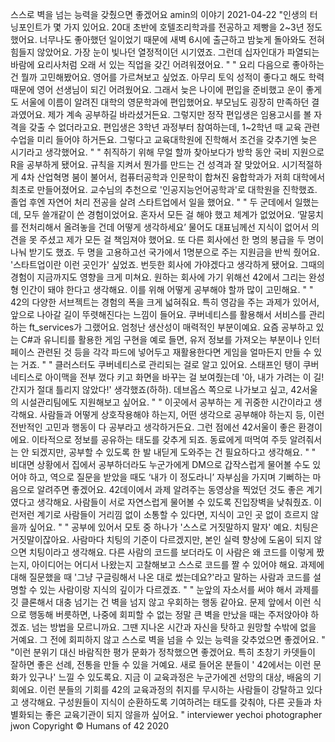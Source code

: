 스스로 벽을 넘는 능력을 갖췄으면 좋겠어요
amin의 이야기
2021-04-22
"인생의 터닝포인트가 몇 가지 있어요. 20대 초반에 호텔조리학과를 전공하고 제빵을 2~3년 정도 했어요. 너무나도 좋아했던 일이었기 때문에 새벽 6시에 출근하고 밤늦게 돌아와도 전혀 힘들지 않았어요. 가장 눈이 빛나던 열정적이던 시기였죠. 그런데 십자인대가 파열되는 바람에 요리사처럼 오래 서 있는 직업을 갖긴 어려워졌어요.
"
"
요리 다음으로 좋아하는 건 뭘까 고민해봤어요. 영어를 가르쳐보고 싶었죠. 아무리 토익 성적이 좋다고 해도 학력 때문에 영어 선생님이 되긴 어려웠어요. 그래서 늦은 나이에 편입을 준비했고 운이 좋게도 서울에 이름이 알려진 대학의 영문학과에 편입했어요. 부모님도 굉장히 만족하던 결과였어요. 제가 계속 공부하길 바라셨거든요. 그렇지만 정작 편입생은 임용고시를 볼 자격을 갖출 수 없더라고요. 편입생은 3학년 과정부터 참여하는데, 1~2학년 때 교육 관련 수업을 미리 들어야 하거든요. 그렇다고 교육대학원에 진학해서 조건을 갖추기엔 늦은 시기라고 생각했어요.
"
"
취직하기 위해 무얼 할까 찾아보다가 방학 동안 국비 지원으로 R을 공부하게 됐어요. 규칙을 지켜서 뭔가를 만드는 건 성격과 잘 맞았어요. 시기적절하게 4차 산업혁명 붐이 불어서, 컴퓨터공학과 인문학이 합쳐진 융합학과가 저희 대학에서 최초로 만들어졌어요. 교수님의 추천으로 '인공지능언어공학과'로 대학원을 진학했죠. 졸업 후엔 자연어 처리 전공을 살려 스타트업에서 일을 했어요.
"
"
두 군데에서 일했는데, 모두 쓸개같이 쓴 경험이었어요. 혼자서 모든 걸 해야 했고 체계가 없었어요. ‘말뭉치를 전처리해서 올려놓을 건데 어떻게 생각하세요’ 물어도 대표님께선 지식이 없어서 의견을 못 주셨고 제가 모든 걸 책임져야 했어요. 또 다른 회사에선 한 명의 봉급을 두 명이 나눠 받기도 했죠. 두 명을 고용하고선 국가에서 1명분으로 주는 지원금을 반씩 줬어요. '스타트업이란 이런 곳인가' 싶었죠. 번듯한 회사에 가야겠다고 생각하게 됐어요. 그때의 경험이 지금까지도 영향을 크게 미쳐요. 원하는 회사에 가기 위해선 42에서 그리는 완성형 인간이 돼야 한다고 생각해요. 이를 위해 어떻게 공부해야 할까 많이 고민해요.
"
"
42의 다양한 서브젝트는 경험의 폭을 크게 넓혀줘요. 특히 영감을 주는 과제가 있어서, 앞으로 나아갈 길이 뚜렷해진다는 느낌이 들어요. 쿠버네티스를 활용해서 서비스를 관리하는 ft_services가 그랬어요. 엄청난 생산성이 매력적인 부분이예요. 요즘 공부하고 있는 C#과 유니티를 활용한 게임 구현을 예로 들면, 유저 정보를 가져오는 부분이나 인터페이스 관련된 것 등을 각각 파드에 넣어두고 재활용한다면 게임을 얼마든지 만들 수 있는 거죠.
"
"
클러스터도 쿠버네티스로 관리되는 걸로 알고 있어요. 스태프인 탱이 쿠버네티스로 아이맥을 전부 껐다 키고 화면을 바꾸는 걸 보여줬는데 '아, 내가 가려는 이 길! 간지가 절대 틀리지 않았다!' 생각했죠(하하). 데브옵스 쪽으로 나가보고 싶고, 42서울의 시설관리팀에도 지원해보고 싶어요.
"
"
이곳에서 공부하는 게 귀중한 시간이라고 생각해요. 사람들과 어떻게 상호작용해야 하는지, 어떤 생각으로 공부해야 하는지 등, 이런 전반적인 고민과 행동이 다 공부라고 생각하거든요. 그런 점에선 42서울이 좋은 환경이에요. 이타적으로 정보를 공유하는 태도를 갖추게 되죠. 동료에게 떠먹여 주듯 알려줘서는 안 되겠지만, 공부할 수 있도록 한 발 내딛게 도와주는 건 필요하다고 생각해요.
"
"
비대면 상황에서 집에서 공부하더라도 누군가에게 DM으로 갑작스럽게 물어볼 수도 있어야 하고, 역으로 질문을 받았을 때도 ‘내가 이 정도라니’ 자부심을 가지며 기뻐하는 마음으로 알려주면 좋겠어요. 42데이에서 과제 알려주는 동영상을 찍었던 것도 좋은 계기였다고 생각해요. 사람들이 서로 자연스럽게 물어볼 수 있도록 진입장벽을 낮춰줬죠. 이런저런 계기로 사람들이 거리낌 없이 소통할 수 있다면, 지식이 고인 곳 없이 흐르지 않을까 싶어요.
"
"
공부에 있어서 모토 중 하나가 '스스로 거짓말하지 말자'
예요. 치팅은 거짓말이잖아요. 사람마다 치팅의 기준이 다르겠지만, 본인 실력 향상에 도움이 되지 않으면 치팅이라고 생각해요. 다른 사람의 코드를 보더라도 이 사람은 왜 코드를 이렇게 짰는지, 아이디어는 어디서 나왔는지 고찰해보고 스스로 코드를 짤 수 있어야 해요. 과제에 대해 질문했을 때 '그냥 구글링해서 나온 대로 썼는데요?'라고 말하는 사람과 코드를 설명할 수 있는 사람이랑 지식의 깊이가 다르겠죠.
"
"
눈앞의 자소서를 써야 해서 과제를 깃 클론해서 대충 넘기는 건 벽을 넘지 않고 우회하는 행동 같아요. 문제 앞에서 이런 식으로 행동해 버릇하면, 나중에 회피할 수 없는 정말 큰 벽을 만났을 때는 주저앉아야 하겠죠. 넘는 방법을 모르니까요. 그땐 지나온 시간과 자신을 탓하고 원망할 수밖에 없을 거예요. 그 전에 회피하지 않고 스스로 벽을 넘을 수 있는 능력을 갖추었으면 좋겠어요.
"
"이런 분위기 대신 바람직한 평가 문화가 정착했으면 좋겠어요. 특히 초창기 카뎃들이 잘하면 좋은 선례, 전통을 만들 수 있을 거예요. 새로 들어온 분들이 '
42에서는 이런 문화가 있구나' 느낄 수 있도록요. 지금 이 교육과정은 누군가에겐 선망의 대상, 배움의 기회에요. 이런 분들의 기회를 42의 교육과정의 취지를 무시하는 사람들이 강탈하고 있다고 생각해요. 구성원들이 지식이 순환하도록 기여하려는 태도를 갖춰야, 다른 곳들과 차별화되는 좋은 교육기관이 되지 않을까 싶어요.
"
interviewer yechoi
photographer jwon
Copyright © Humans of 42 2020
